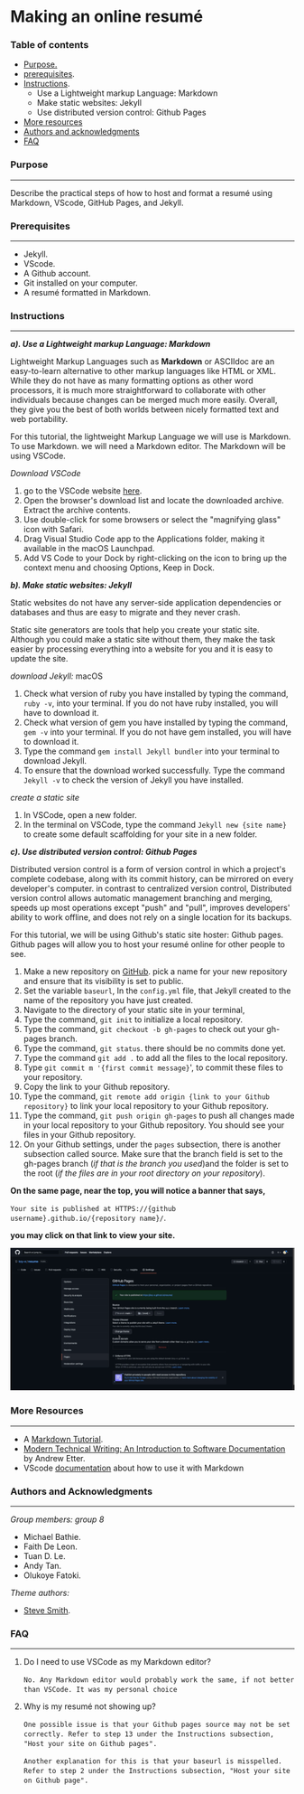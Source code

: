 # Making an online resumé

### **Table of contents**
- [Purpose.](#purpose)
- [prerequisites](#prerequisites).
- [Instructions](#Instructions).
    - Use a Lightweight markup Language: Markdown
    - Make static websites: Jekyll
    - Use distributed version control: Github Pages
- [More resources](#More-resources)
- [Authors and acknowledgments](#Authors-and-Acknowledgments)
- [FAQ](#FAQ)

### **Purpose**
---
Describe the practical steps of how to host and format a resumé using Markdown, VScode, GitHub Pages, and Jekyll.

### **Prerequisites**
---
- Jekyll.
- VScode.
- A Github account.
- Git installed on your computer.
- A resumé formatted in Markdown.

### **Instructions**
---
 **_a). Use a Lightweight markup Language: Markdown_**

Lightweight Markup Languages such as **Markdown** or ASCIIdoc are an easy-to-learn alternative to other markup languages like HTML or XML. While they do not have as many formatting options as other word processors, it is much more straightforward to collaborate with other individuals because changes can be merged much more easily. Overall, they give you the best of both worlds between nicely formatted text and web portability.

For this tutorial, the lightweight Markup Language we will use is Markdown. To use Markdown. we will need a Markdown editor. The Markdown will be using VSCode.

_Download VSCode_
1. go to the VSCode website [here](https://code.visualstudio.com).
2. Open the browser's download list and locate the downloaded archive.
Extract the archive contents.
3. Use double-click for some browsers or select the "magnifying glass" icon with Safari.
4. Drag Visual Studio Code app to the Applications folder, making it available in the macOS Launchpad.
5. Add VS Code to your Dock by right-clicking on the icon to bring up the context menu and choosing Options, Keep in Dock.

 **_b). Make static websites: Jekyll_**

Static websites do not have any server-side application dependencies or databases and thus are easy to migrate and they never crash.

Static site generators are tools that help you create your static site. Although you could make a static site without them, they make the task easier by processing everything into a website for you and it is easy to update the site. 

_download Jekyll:_ macOS

1. Check what version of ruby you have installed by typing the command, `ruby -v`, into your terminal. If you do not have ruby installed, you will have to download it.
2. Check what version of gem you have installed by typing the command, `gem -v` into your terminal. If you do not have gem installed, you will have to download it.
3. Type the command `gem install Jekyll bundler` into your terminal to download Jekyll.
4. To ensure that the download worked successfully. Type the command `Jekyll -v` to check the version of Jekyll you have installed.

_create a static site_
1. In VSCode, open a new folder. 
2. In the terminal on VSCode, type the command `Jekyll new {site name}` to create some default scaffolding for your site in a new folder. 

 **_c). Use distributed version control: Github Pages_**

Distributed version control is a form of version control in which a project's complete codebase, along with its commit history, can be mirrored on every developer's computer. in contrast to centralized version control, Distributed version control allows automatic management branching and merging, speeds up most operations except "push" and "pull", improves developers' ability to work offline, and does not rely on a single location for its backups.

For this tutorial, we will be using Github's static site hoster: Github pages. Github pages will allow you to host your resumé online for other people to see.

1. Make a new repository on [GitHub](https://github.com). pick a name for your new repository and ensure that its visibility is set to public.
2. Set the variable `baseurl`, In the `config.yml` file, that Jekyll created to the name of the repository you have just created.
3. Navigate to the directory of your static site in your terminal, 
4. Type the command, `git init` to initialize a local repository. 
5. Type the command, `git checkout -b gh-pages` to check out your gh-pages branch. 
6. Type the command, `git status`. there should be no commits done yet.
7. Type the command `git add .` to add all the files to the local repository. 
8. Type `git commit m '{first commit message}`', to commit these files to your repository.
9. Copy the link to your Github repository.
10. Type the command, `git remote add origin {link to your Github repository}` to link your local repository to your Github repository. 
11. Type the command, `git push origin gh-pages` to push all changes made in your local repository to your Github repository. You should see your files in your Github repository.
12. On your Github settings, under the `pages` subsection, there is another subsection called source. Make sure that the branch field is set to the gh-pages branch (_if that is the branch you used_)and the folder is set to the root (_if the files are in your root directory on your repository_).

 **On the same page, near the top, you will notice a banner that says,**

 `Your site is published at HTTPS://{github username}.github.io/{repository name}/`.

 **you may click on that link to view your site.**

![GIFdemo](img/screenrecordddd.gif)

### **More Resources**
---
- A [Markdown Tutorial](https://www.markdowntutorial.com).
- [Modern Technical Writing: An Introduction to Software Documentation](https://www.amazon.ca/Modern-Technical-Writing-Introduction-Documentation-ebook/dp/B01A2QL9SS) by Andrew Etter.
- VScode [documentation](https://code.visualstudio.com/docs/languages/markdown) about how to use it with Markdown

### **Authors and Acknowledgments**
---
_Group members: group 8_
- Michael Bathie. 
- Faith De Leon.
- Tuan D. Le. 
- Andy Tan.
- Olukoye Fatoki. 

_Theme authors:_
- [Steve Smith](https://github.com/orderedlist).


### **FAQ**
---
1. Do I need to use VSCode as my Markdown editor?

    `No. Any Markdown editor would probably work the same, if not better than VSCode. It was my personal choice`

2. Why is my resumé not showing up?

    `One possible issue is that your Github pages source may not be set correctly. Refer to step 13 under the Instructions subsection, "Host your site on Github pages".` 

    `Another explanation for this is that your baseurl is misspelled. Refer to step 2 under the Instructions subsection, "Host your site on Github page".`
